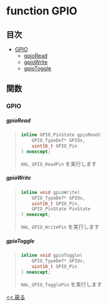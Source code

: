 # function GPIO

## 目次
- [GPIO](#gpio)
  - [gpioRead](#gpioread)
  - [gpioWrite](#gpiowrite)
  - [gpioToggle](#gpiotoggle)

## 関数

### GPIO

##### gpioRead
> ```c++
> inline GPIO_PinState gpioRead(
>     GPIO_TypeDef* GPIOx,
>     uint16_t GPIO_Pin
> ) noexcept;
> ```
> `HAL_GPIO_ReadPin` を実行します

##### gpioWrite
> ```c++
> inline void gpioWrite(
>     GPIO_TypeDef* GPIOx,
>     uint16_t GPIO_Pin,
>     GPIO_PinState PinState
> ) noexcept;
> ```
> `HAL_GPIO_WritePin` を実行します

##### gpioToggle
> ```c++
> inline void gpioToggle(
>     GPIO_TypeDef* GPIOx,
>     uint16_t GPIO_Pin
> ) noexcept;
> ```
> `HAL_GPIO_TogglePin` を実行します

[<< 戻る](../INDEX.md)